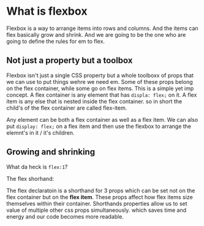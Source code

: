 # What is flexbox

Flexbox is a way to arrange items into rows and columns. And the items can flex basically grow and shrink. And we are going to be the one who are going to define the rules for em to flex.

## Not just a property but a toolbox

Flexbox isn't just a single CSS property but a whole toolboxx of props that we can use to put things wehre we need em. Some of these props belong on the flex container, while some go on flex items. This is a simple yet imp concept.
A flex container is any element that has `displa: flex;` on it. A flex item is any else that is nested inside the flex container. so in short the child's of the flex container are called flex-item.

Any element can be both a flex container as well as a flex item. We can also put `display: flex;` on a flex item and then use the flexbox to arrange the elemnt's in it / it's children.

## Growing and shrinking

What da heck is `flex:1`?

  The flex shorhand:

The flex declaratoin is a shorthand for 3 props which can be set not on the flex container but on the **flex item**.
These props  affect how flex items size themselves within their container.
Shorthands properties allow us to set value of multiple other css props simultaneously. which saves time and energy and our code becomes more readable.
